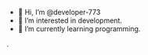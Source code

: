 - 👋 Hi, I’m @developer-773
- 👀 I’m interested in development.
- 🌱 I’m currently learning programming.

.

<!---
developer-773/developer-773 is a ✨ special ✨ repository because its `README.md` (this file) appears on your GitHub profile.
You can click the Preview link to take a look at your changes.
--->
